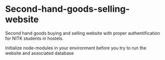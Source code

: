 # Second-hand-goods-selling-website
Second hand goods buying and selling website with proper authentification for NITK students in hostels.

Initialize node-modules in your environment before you try to run the website and associated database
